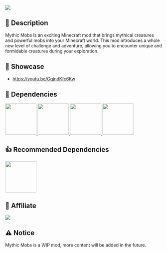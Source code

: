 [![](https://i.imgur.com/hMkcTWc.png)](https://pixeldreamstudios.github.io)

## 📜 Description
Mythic Mobs is an exciting Minecraft mod that brings mythical creatures and powerful mobs into your Minecraft world. This mod introduces a whole new level of challenge and adventure, allowing you to encounter unique and formidable creatures during your exploration.

## 📸 Showcase
- https://youtu.be/GqjndKfc6Kw

## 🧩 Dependencies
<a href="https://modrinth.com/mod/geckolib">
  <img src="https://cdn.modrinth.com/data/8BmcQJ2H/7638e6cddbc4d675c3dd874c8be5ae01efcfe31b.png" width="100" height="100" />
</a>
<a href="https://modrinth.com/mod/midnightlib">
  <img src="https://cdn.modrinth.com/data/codAaoxh/icon.png" width="100" height="100" />
</a>
<a href="https://modrinth.com/mod/modmenu">
  <img src="https://cdn.modrinth.com/data/mOgUt4GM/icon.png" width="100" height="100" />
</a>
<a href="https://modrinth.com/mod/patchouli">
  <img src="https://cdn.modrinth.com/data/nU0bVIaL/130922464c30a3a61eb493ce71d2502b23f29905.png" width="100" height="100" />
</a>

## 👍 Recommended Dependencies
<a href="https://modrinth.com/mod/better-combat">
  <img src="https://cdn.modrinth.com/data/5sy6g3kz/icon.png" width="100" height="100" />
</a>

## 💼 Affiliate
[![](https://i.imgur.com/l815YIN.png)](https://bisecthosting.com/PixelDream)

## ⚠️ Notice
Mythic Mobs is a WIP mod, more content will be added in the future.
